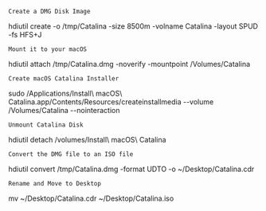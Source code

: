     Create a DMG Disk Image

hdiutil create -o /tmp/Catalina -size 8500m -volname Catalina -layout SPUD -fs HFS+J

    Mount it to your macOS

hdiutil attach /tmp/Catalina.dmg -noverify -mountpoint /Volumes/Catalina

    Create macOS Catalina Installer

sudo /Applications/Install\ macOS\ Catalina.app/Contents/Resources/createinstallmedia --volume /Volumes/Catalina --nointeraction

    Unmount Catalina Disk

hdiutil detach /volumes/Install\ macOS\ Catalina

    Convert the DMG file to an ISO file

hdiutil convert /tmp/Catalina.dmg -format UDTO -o ~/Desktop/Catalina.cdr

    Rename and Move to Desktop

mv ~/Desktop/Catalina.cdr ~/Desktop/Catalina.iso